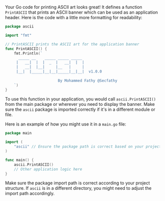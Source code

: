 Your Go code for printing ASCII art looks great! It defines a function `PrintASCII` that prints an ASCII banner which can be used as an application header. Here is the code with a little more formatting for readability:

```go
package ascii

import "fmt"

// PrintASCII prints the ASCII art for the application banner
func PrintASCII() {
	fmt.Println(`
	  _____ __    _____ _____ _____ 
	 |   __|  |  |  _  |   __|  |  |
	 |   __|  |__|     |__   |     |
	 |__|  |_____|__|__|_____|__|__|  v1.0.0
					
						By Mohammed Fathy @Secfathy
	`)
}
```

To use this function in your application, you would call `ascii.PrintASCII()` from the main package or wherever you need to display the banner. Make sure the `ascii` package is imported correctly if it's in a different module or file.

Here is an example of how you might use it in a `main.go` file:

```go
package main

import (
	"ascii" // Ensure the package path is correct based on your project structure
)

func main() {
	ascii.PrintASCII()
	// Other application logic here
}
```

Make sure the package import path is correct according to your project structure. If `ascii` is in a different directory, you might need to adjust the import path accordingly.